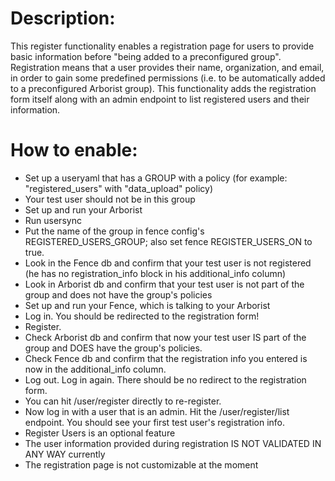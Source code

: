# Description:
This register functionality enables a registration page for users to provide basic information before "being added to a preconfigured group". Registration means that a user provides their name, organization, and email, in order to gain some predefined permissions (i.e. to be automatically added to a preconfigured Arborist group). This functionality adds the registration form itself along with an admin endpoint to list registered users and their information.

# How to enable:
- Set up a useryaml that has a GROUP with a policy (for example: "registered_users" with "data_upload" policy)
- Your test user should not be in this group
- Set up and run your Arborist
- Run usersync
- Put the name of the group in fence config's REGISTERED_USERS_GROUP; also set fence REGISTER_USERS_ON to true.
- Look in the Fence db and confirm that your test user is not registered (he has no registration_info block in his additional_info column)
- Look in Arborist db and confirm that your test user is not part of the group and does not have the group's policies
- Set up and run your Fence, which is talking to your Arborist
- Log in. You should be redirected to the registration form!
- Register.
- Check Arborist db and confirm that now your test user IS part of the group and DOES have the group's policies.
- Check Fence db and confirm that the registration info you entered is now in the additional_info column.
- Log out. Log in again. There should be no redirect to the registration form.
- You can hit /user/register directly to re-register.
- Now log in with a user that is an admin. Hit the /user/register/list endpoint. You should see your first test user's registration info.
- Register Users is an optional feature
- The user information provided during registration IS NOT VALIDATED IN ANY WAY currently
- The registration page is not customizable at the moment
